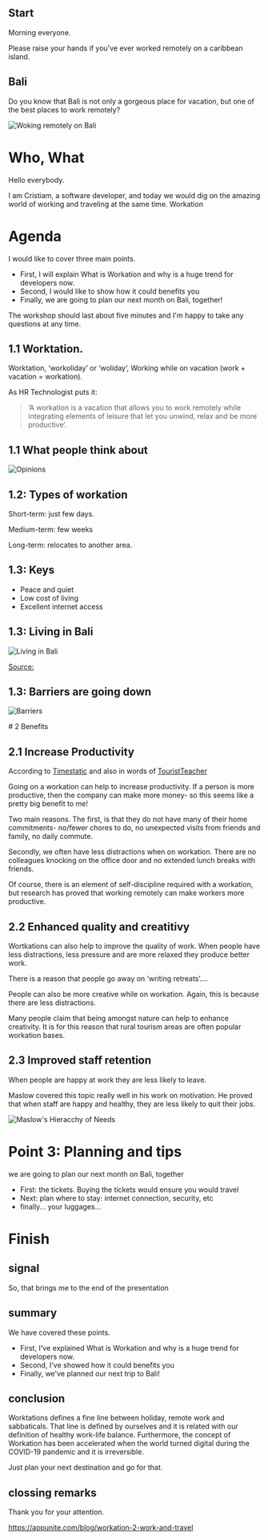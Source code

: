 ## Start
Morning everyone.

Please raise your hands if you've ever worked remotely on a caribbean island.

## Bali
Do you know that Bali is not only a gorgeous place for vacation, but one of the best places to work remotely?

![Woking remotely on Bali](images/bali-working.jpeg)

# Who, What
Hello everybody. 

I am Cristiam, a software developer, and today we would dig on the amazing world of working and traveling at the same time. Workation

# Agenda

I would like to cover three main points.

- First, I will explain What is Workation and why is a huge trend for developers now.
- Second, I would like to show how it could benefits you
- Finally, we are going to plan our next month on Bali, together!

The workshop should last about five minutes and I'm happy to take any questions at any time.

## 1.1 Worktation.

Worktation, ‘workoliday’ or ‘woliday’, 
Working while on vacation (work + vacation = workation).

As HR Technologist puts it:

> ‘A workation is a vacation that allows you to work remotely while integrating elements of leisure that let you unwind, relax and be more productive’.

## 1.1 What people think about
![Opinions](images/01_1_twitterpool.png)


## 1.2: Types of workation

Short-term: just few days.

Medium-term: few weeks

Long-term: relocates to another area. 

## 1.3: Keys

- Peace and quiet
- Low cost of living
- Excellent internet access

## 1.3: Living in Bali
![Living in Bali](images/01_3_living_bali.png)

[Source: ](https://digitalnomads.world/city-guide/bali/#Costs)

## 1.3: Barriers are going down
![Barriers](images/01_3_trend.png)


# 2 Benefits
## 2.1 Increase Productivity

According to [Timestatic](https://timetastic.co.uk/blog/what-is-a-workation) and also in words of [TouristTeacher]( https://tourismteacher.com/workation/)

Going on a workation can help to increase productivity. If a person is more productive, then the company can make more money- so this seems like a pretty big benefit to me!

Two main reasons. The first, is that they do not have many of their home commitments- no/fewer chores to do, no unexpected visits from friends and family, no daily commute.

Secondly, we often have less distractions when on workation. There are no colleagues knocking on the office door and no extended lunch breaks with friends.

Of course, there is an element of self-discipline required with a workation, but research has proved that working remotely can make workers more productive.

## 2.2 Enhanced quality and creatitivy

Wortkations can also help to improve the quality of work. When people have less distractions, less pressure and are more relaxed they produce better work.

There is a reason that people go away on ‘writing retreats’…. 

People can also be more creative while on workation. Again, this is because there are less distractions.

Many people claim that being amongst nature can help to enhance creativity. It is for this reason that rural tourism areas are often popular workation bases.

## 2.3  Improved staff retention

When people are happy at work they are less likely to leave.

Maslow covered this topic really well in his work on motivation. He proved that when staff are happy and healthy, they are less likely to quit their jobs.

![Maslow's Hieracchy of Needs](images/Maslows-Hierarchy-of-Needs-1024x791-1.jpeg)


# Point 3: Planning and tips

we are going to plan our next month on Bali, together
- First: the tickets. Buying the tickets would ensure you would travel
- Next: plan where to stay: internet connection, security, etc
- finally... your luggages...


# Finish

## signal
So, that brings me to the end of the presentation

## summary
We have covered these points.

- First, I've explained What is Workation and why is a huge trend for developers now.
- Second, I've showed how it could benefits you
- Finally, we've planned our next trip to Bali!

## conclusion
Worktations defines a fine line between holiday, remote work and sabbaticals. That  line is defined by ourselves and it is related with our definition of healthy work-life balance. Furthermore, the concept of Workation has been accelerated when the world turned digital during the COVID-19 pandemic and it is irreversible. 

Just plan your next destination and go for that. 

## clossing remarks
Thank you for your attention.



https://appunite.com/blog/workation-2-work-and-travel


